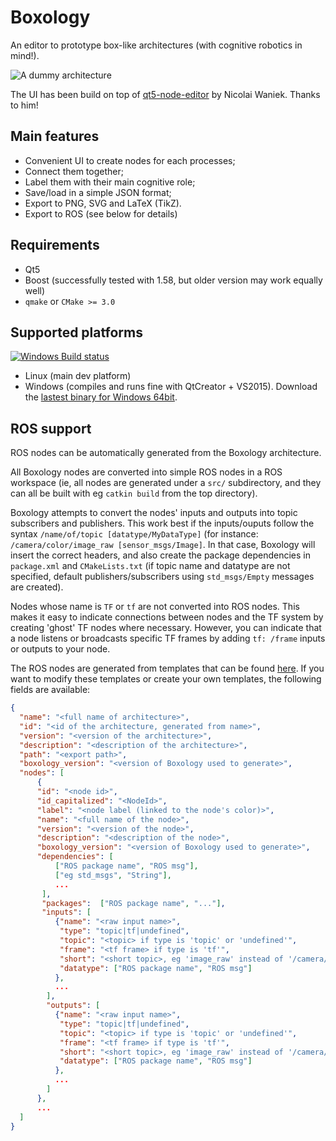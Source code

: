 Boxology
========

An editor to prototype box-like architectures (with cognitive robotics in
mind!).

![A dummy architecture](doc/example_editor01.png)

The UI has been build on top of
[qt5-node-editor](https://github.com/rochus/qt5-node-editor) by Nicolai Waniek.
Thanks to him!

Main features
-------------

- Convenient UI to create nodes for each processes;
- Connect them together;
- Label them with their main cognitive role;
- Save/load in a simple JSON format;
- Export to PNG, SVG and LaTeX (TikZ).
- Export to ROS (see below for details)

Requirements
------------

- Qt5
- Boost (successfully tested with 1.58, but older version may work equally well)
- `qmake` or `CMake >= 3.0`

Supported platforms
-------------------

[![Windows Build status](https://ci.appveyor.com/api/projects/status/bfwtu7orjfwxookx?svg=true)](https://ci.appveyor.com/project/severin-lemaignan/boxology)

- Linux (main dev platform)
- Windows (compiles and runs fine with QtCreator + VS2015). Download the
  [lastest binary for Windows 64bit](https://ci.appveyor.com/project/severin-lemaignan/boxology/build/artifacts).
  
  
ROS support
-----------

ROS nodes can be automatically generated from the Boxology architecture.

All Boxology nodes are converted into simple ROS nodes in a ROS workspace (ie, all nodes are generated under a `src/` subdirectory, and they can all be built with eg `catkin build` from the top directory).

Boxology attempts to convert the nodes' inputs and outputs into topic subscribers and publishers. This work best if the inputs/ouputs follow the syntax ``/name/of/topic [datatype/MyDataType]`` (for instance: ``/camera/color/image_raw [sensor_msgs/Image]``. In that case, Boxology will insert the correct headers, and also create the package dependencies in `package.xml` and `CMakeLists.txt` (if topic name and datatype are not specified, default publishers/subscribers using `std_msgs/Empty` messages are created).

Nodes whose name is `TF` or `tf` are not converted into ROS nodes. This makes it easy to indicate connections between nodes and the TF system by creating 'ghost' TF nodes where necessary. However, you can indicate that a node listens or broadcasts specific TF frames by adding ``tf: /frame`` inputs or outputs to your node.

The ROS nodes are generated from templates that can be found [here](templates/ros). If you want to modify these templates or create your own templates, the following fields are available:
```json
{
  "name": "<full name of architecture>",
  "id": "<id of the architecture, generated from name>",
  "version": "<version of the architecture>",
  "description": "<description of the architecture>",
  "path": "<export path>",
  "boxology_version": "<version of Boxology used to generate>",
  "nodes": [
      {
      "id": "<node id>",
      "id_capitalized": "<NodeId>",
      "label": "<node label (linked to the node's color)>",
      "name": "<full name of the node>",
      "version": "<version of the node>",
      "description": "<description of the node>",
      "boxology_version": "<version of Boxology used to generate>",
      "dependencies": [
          ["ROS package name", "ROS msg"],
          ["eg std_msgs", "String"],
          ...
       ],
       "packages":  ["ROS package name", "..."],
       "inputs": [
          {"name": "<raw input name>",
           "type": "topic|tf|undefined",
           "topic": "<topic> if type is 'topic' or 'undefined'",
           "frame": "<tf frame> if type is 'tf'",
           "short": "<short topic>, eg 'image_raw' instead of '/camera/color/image_raw'",
           "datatype": ["ROS package name", "ROS msg"]
          },
          ...
        ],
        "outputs": [
          {"name": "<raw input name>",
           "type": "topic|tf|undefined",
           "topic": "<topic> if type is 'topic' or 'undefined'",
           "frame": "<tf frame> if type is 'tf'",
           "short": "<short topic>, eg 'image_raw' instead of '/camera/color/image_raw'",
           "datatype": ["ROS package name", "ROS msg"]
          },
          ...
        ]
      },
      ...
  ]
}
```
